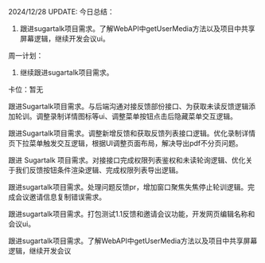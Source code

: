 2024/12/28 UPDATE:
今日总结：
1. 跟进sugartalk项目需求。了解WebAPI中getUserMedia方法以及项目中共享屏幕逻辑，继续开发会议ui。

周一计划：
1. 继续跟进sugartalk项目需求。

卡位：暂无



跟进Sugartalk项目需求。与后端沟通对接反馈部份接口、为获取未读反馈逻辑添加轮训。调整录制详情图标等ui、调整菜单按钮点击后隐藏菜单交互逻辑。

跟进Sugartalk项目需求。调整新增反馈和获取反馈列表接口逻辑。优化录制详情页下拉菜单触发交互逻辑，根据UI调整页面布局，解决导出pdf不分页问题。

跟进 Sugartalk 项目需求。对接接口完成权限列表鉴权和未读轮询逻辑、优化关于我们反馈按钮条件渲染逻辑、完成权限列表导出逻辑。

跟进sugartalk项目需求。处理问题反馈pr，增加窗口聚焦失焦停止轮训逻辑。完成会议邀请信息复制错误需求。

跟进sugartalk项目需求。打包测试1.1反馈和邀请会议功能，开发网页编辑名称和会议ui。

跟进sugartalk项目需求。了解WebAPI中getUserMedia方法以及项目中共享屏幕逻辑，继续开发会议